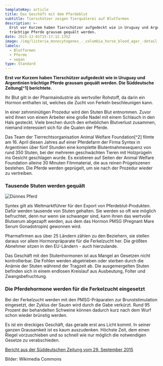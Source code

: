 ```yaml
---
templateKey: article
title: Das Geschäft mit dem Pferdeblut
subtitle: Tierschützer zeigen Tierquälerei auf Blutfarmen
description: >-
  Erst vor Kurzem haben Tierschützer aufgedeckt wie in Uruguay und Argentinien
  trächtige Pferde grausam gequält werden.
date: 2015-12-01T15:17:12.135Z
image: /img/listeria_monocytogenes_-_columbia_horse_blood_agar_-detail.jpg
labels:
  - Blutfarmen
  - Pferde
  - vegan
type: Standard
---
```


**Erst vor Kurzem haben Tierschützer aufgedeckt wie in Uruguay und Argentinien
trächtige Pferde grausam gequält werden. Die Süddeutsche Zeitung\[^1]
berichtete.**

Ihr Blut gilt in der Pharmaindustrie als wertvoller Rohstoff, da darin ein
Hormon enthalten ist, welches die Zucht von Ferkeln beschleunigen kann.

In einer zehnminütigen Prozedur wird den Stuten Blut entnommen. Zuvor wird ihnen
von einem Arbeiter eine große Nadel mit einem Schlauch in den Hals gesteckt.
Viele brechen durch den erheblichen Blutverlust zusammen, niemand interessiert
sich für die Qualen der Pferde.

Das Team der Tierrechtsorganisation Animal Welfare Foundation\[^2] filmte am 16.
April diesen Jahres auf einer Pferdefarm der Firma Syntex in Argentinien über
fünf Stunden eine komplette Blutentnahmesequenz von rund 350 Stuten, bei der
mehreren geschwächten Tieren mit Holzprügeln ins Gesicht geschlagen wurde. Es
existieren auf Seiten der Animal Welfare Foundation alleine 30 Minuten
Filmmaterial, die aus reinen Prügelszenen bestehen. Die Pferde werden geprügelt,
um sie nach der Prozedur wieder zu vertreiben.

### Tausende Stuten werden gequält

![Dünnes Pferd](/img/skinny_horse_-5910370980-.jpg 'Dünnes Pferd')

Syntex gilt als Weltmarktführer für den Export von Pferdeblut-Produkten. Dafür
werden tausende von Stuten gehalten. Sie werden so oft wie möglich befruchtet,
denn nur wenn sie schwanger sind, kann ihnen das wertvolle Blutserum abgezapft
werden, aus dem das Hormon PMSG (Pregnant Mare Serum Gonadotropin) gewonnen
wird.

Pharmafirmen aus über 25 Ländern zählen zu den Beziehern, sie stellen daraus vor
allem Hormonpräparate für die Ferkelzucht her. Die größten Abnehmer sitzen in
den EU-Ländern - auch hierzulande.

Das Geschäft mit den Stutenhormonen ist aus Mangel an Gesetzen nicht
kontrollierbar. Die Fohlen werden abgetrieben oder sterben durch die Anämie der
Stuten während der Tragzeit ab. Die ausgemergelten Stuten befinden sich in einem
endlosen Kreislauf aus Ausbeutung, Folter und Zwangsbefruchtung.

### Die Pferdehormone werden für die Ferkelzucht eingesetzt

Bei der Ferkelzucht werden mit den PMSG-Präparaten zur Brunststimulation
eingesetzt, der Zyklus der Sauen wird durch die Gabe verkürzt. Rund 95 Prozent
der behandelten Schweine können dadurch kurz nach dem Wurf schon wieder brünstig
werden.

Es ist ein dreckiges Geschäft, das gerade erst ans Licht kommt. In seiner ganzen
Grausamkeit ist es kaum auszudenken. Höchste Zeit, dem einen Riegel
vorzuschieben und so schnell wie nur möglich die notwendigen Gesetze zu
verabschieden.

[^1]:

  [Bericht aus der Süddeutschen Zeitung vom 29. September 2015](http://www.sueddeutsche.de/wirtschaft/handel-grausamer-bluttransfer-1.2668283)

[^2]: Animal [Welfare Foundation](http://animal-welfare-foundation.org/)

Bilder: Wikimedia Commons
